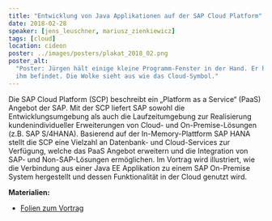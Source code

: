 ```yaml
---
title: "Entwicklung von Java Applikationen auf der SAP Cloud Platform"
date: 2018-02-28
speaker: [jens_leuschner, mariusz_zienkiewicz]
tags: [cloud]
location: cideon
poster: ../images/posters/plakat_2018_02.png
poster_alt:
  "Poster: Jürgen hält einige kleine Programm-Fenster in der Hand. Er hebt die Programme in eine Wolke, die sich hinter
  ihm befindet. Die Wolke sieht aus wie das Cloud-Symbol."
---
```


Die SAP Cloud Platform (SCP) beschreibt ein „Platform as a Service“ (PaaS) Angebot der SAP. Mit der SCP liefert SAP
sowohl die Entwicklungsumgebung als auch die Laufzeitumgebung zur Realisierung kundenindividueller Erweiterungen von
Cloud- und On-Premise-Lösungen (z.B. SAP S/4HANA). Basierend auf der In-Memory-Plattform SAP HANA stellt die SCP eine
Vielzahl an Datenbank- und Cloud-Services zur Verfügung, welche das PaaS Angebot erweitern und die Integration von SAP-
und Non-SAP-Lösungen ermöglichen. Im Vortrag wird illustriert, wie die Verbindung aus einer Java EE Applikation zu einem
SAP On-Premise System hergestellt und dessen Funktionalität in der Cloud genutzt wird.

**Materialien:**

- [Folien zum Vortrag](https://github.com/juggr/juggr.github.io/blob/master/downloads/juggr_java_auf_sap_cloud.pdf)
